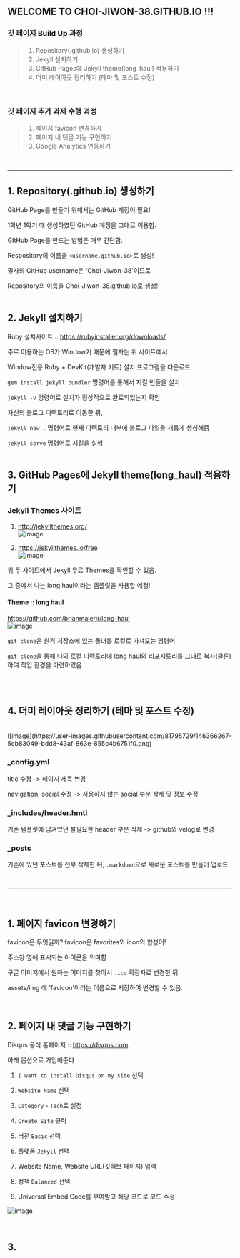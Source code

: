 ## WELCOME TO CHOI-JIWON-38.GITHUB.IO !!!


### 깃 페이지 Build Up 과정
> 1. Repository(.github.io) 생성하기
> 2. Jekyll 설치하기
> 3. GitHub Pages에 Jekyll theme(long_haul) 적용하기
> 4. 더미 레이아웃 정리하기 (테마 및 포스트 수정)

<br>

### 깃 페이지 추가 과제 수행 과정
> 1. 페이지 favicon 변경하기
> 2. 페이지 내 댓글 기능 구현하기
> 3. Google Analytics 연동하기

<br>
<hr>

## 1. Repository(.github.io) 생성하기<br>
GitHub Page를 만들기 위해서는 GitHub 계정이 필요!<br>

1학년 1학기 때 생성하였던 GitHub 계정을 그대로 이용함.<br>

GItHub Page를 만드는 방법은 매우 간단함.<br>

Respository의 이름을 `<username.github.io>`로 생성!<br>

필자의 GitHub username은 'Choi-Jiwon-38'이므로<br>

Repository의 이름을 Choi-Jiwon-38.github.io로 생성!<br><br>

## 2. Jekyll 설치하기
Ruby 설치사이트 :: https://rubyinstaller.org/downloads/

주로 이용하는 OS가 Window기 때문에 필자는 위 사이트에서<br>

Window전용 Ruby + DevKit(개발자 키트) 설치 프로그램을 다운로드<br>

```gem install jekyll bundler``` 명령어를 통해서 지킬 번들을 설치<br> 

```jekyll -v``` 명령어로 설치가 정상적으로 완료되었는지 확인<br>

자신의 블로그 디렉토리로 이동한 뒤,<br>


```jekyll new .``` 명령어로 현재 디렉토리 내부에 블로그 파일을 새롭게 생성해줌<br>

```jekyll serve``` 명령어로 지킬을 실행<br><br>


## 3. GitHub Pages에 Jekyll theme(long_haul) 적용하기

### Jekyll Themes 사이트

1. http://jekyllthemes.org/ <br>
![image](https://user-images.githubusercontent.com/81795729/146298051-98d9ff5a-3970-4b54-8a5b-54328664682d.png) <br>

2. https://jekyllthemes.io/free <br>
![image](https://user-images.githubusercontent.com/81795729/146298168-d3419392-6fa5-4f96-96ac-7e2d335ebdc9.png) <br>

위 두 사이트에서 Jekyll 무료 Themes를 확인할 수 있음. <br>

그 중에서 나는 long haul이라는 템플릿을 사용할 예정! <br>

#### Theme :: long haul <br>
https://github.com/brianmaierjr/long-haul <br>
![image](https://user-images.githubusercontent.com/81795729/146299327-eee94fa3-325d-4a69-98e5-2b2fb45b0ed7.png) <br>

`git clone`은 원격 저장소에 있는 폴더를 로컬로 가져오는 명령어<br>

`git clone`을 통해 나의 로컬 디렉토리에 long haul의 리포지토리를 그대로 복사(클론)하여 작업 환경을 마련하였음.

<br><br>

## 4. 더미 레이아웃 정리하기 (테마 및 포스트 수정)

<br>
![image](https://user-images.githubusercontent.com/81795729/146366267-5cb83049-bdd8-43af-863e-855c4b6751f0.png)
<br>

### _config.yml

title 수정 -> 페이지 제목 변경

navigation, social 수정 -> 사용하지 않는 social 부분 삭제 및 정보 수정 <br>

### _includes/header.hmtl

기존 템플릿에 담겨있던 불필요한 header 부분 삭제 -> github와 velog로 변경 <br>

### _posts

기존에 있던 포스트를 전부 삭제한 뒤, `.markdown`으로 새로운 포스트를 만들어 업로드 <br>

<br>
<hr>
<br>

## 1. 페이지 favicon 변경하기

favicon은 무엇일까? favicon은 favorites와 icon의 합성어!

주소창 옆에 표시되는 아이콘을 의미함

구글 이미지에서 원하는 이미지를 찾아서 `.ico` 확장자로 변경한 뒤

assets/img 에 'favicon'이라는 이름으로 저장하여 변경할 수 있음.

<br>

## 2. 페이지 내 댓글 기능 구현하기

Disqus 공식 홈페이지 :: https://disqus.com

아래 옵션으로 가입해준다

1. `I want to install Disqus on my site` 선택

2. `Website Name` 선택

3. `Category` - `Tech`로 설정

4. `Create Site` 클릭

5. 버전 `Basic` 선택

6. 플랫폼 `Jekyll` 선택

7. Website Name, Website URL(깃허브 페이지) 입력

8. 정책 `Balanced` 선택

9. Universal Embed Code를 부여받고 해당 코드로 코드 수정

![image](https://user-images.githubusercontent.com/81795729/146391198-fafdbcef-5362-41d0-8215-83a0febd70cb.png)

<br>

## 3. 
